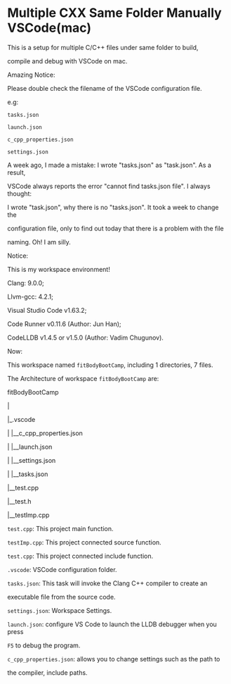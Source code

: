# Multiple CXX Same Folder Manually VSCode(mac)

This is a setup for multiple C/C++ files under same folder to build, 

compile and debug with VSCode on mac.

Amazing Notice:

Please double check the filename of the VSCode configuration file.

e.g:

`tasks.json`

`launch.json`

`c_cpp_properties.json`

`settings.json`

A week ago, I made a mistake: I wrote "tasks.json" as "task.json". As a result,

VSCode always reports the error "cannot find tasks.json file". I always thought:

I wrote "task.json", why there is no "tasks.json". It took a week to change the

configuration file, only to find out today that there is a problem with the file

naming. Oh! I am silly.

Notice: 

This is my workspace environment!

Clang: 9.0.0;

Llvm-gcc: 4.2.1;

Visual Studio Code v1.63.2;

Code Runner v0.11.6 (Author: Jun Han);

CodeLLDB v1.4.5 or v1.5.0 (Author: Vadim Chugunov).

Now:

This workspace named `fitBodyBootCamp`, including 1 directories, 7 files.

The Architecture of workspace `fitBodyBootCamp` are:

fitBodyBootCamp

|

|_.vscode

|     |__c_cpp_properties.json

|     |__launch.json

|     |__settings.json

|     |__tasks.json

|__test.cpp

|__test.h

|__testImp.cpp

`test.cpp`: This project main function.

`testImp.cpp`: This project connected source function.

`test.cpp`: This project connected include function.

`.vscode`: VSCode configuration folder.

`tasks.json`: This task will invoke the Clang C++ compiler to create an 

executable file from the source code.

`settings.json`: Workspace Settings.

`launch.json`: configure VS Code to launch the LLDB debugger when you press

`F5` to debug the program.

`c_cpp_properties.json`: allows you to change settings such as the path to 

the compiler, include paths.
